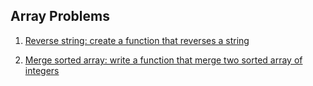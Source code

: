 ## Array Problems

1. [Reverse string: create a function that reverses a string](https://github.com/isandeepbansal/data-structures-and-algorithms/blob/main/data-structures/01-array/exercise/reverse_string.js)

2. [Merge sorted array: write a function that merge two sorted array of integers](https://github.com/isandeepbansal/data-structures-and-algorithms/blob/main/data-structures/01-array/exercise/merge_sorted_array.js)
